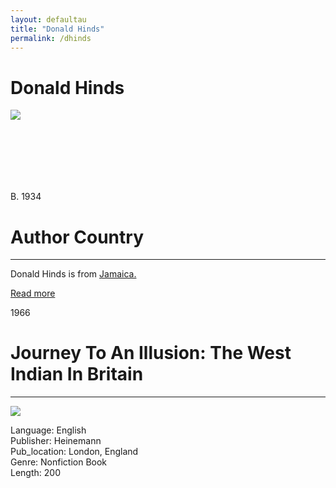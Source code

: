```yaml
---
layout: defaultau
title: "Donald Hinds"
permalink: /dhinds
---
```

<!-- partial:index.partial.html -->
<div class="content">
     <h1>Donald Hinds</h1>
    <div class="quote">
        <div><img src="https://angelacobbinah.files.wordpress.com/2013/10/hinds-now.jpg?w=235&h=300" class="logo"></div>
    </div>
    <div class="timeline">
        <div style="padding-bottom:100px;"></div>
        <div class="block">
             <div class="date right"><p class="right"> B. 1934 </p></div>
            <div class="dot"></div>
            <div class="left first">
            <div class="author_country">
                <h1>Author Country</h1><hr>
          <div class="aclocation">  <p>Donald Hinds is from <a href="http://localhost:4000/62">Jamaica.</a></p></div>
              <div class="acreadmore">  <a href="https://en.wikipedia.org/wiki/Donald_Hinds" target="_blank">Read more</a></div>
            </div>
            </div>
        <div class="block">
            <div class="date left"><p class="left">1966</p></div>
            <div class="dot"></div>
            <div class="right">
                <h1>Journey To An Illusion: The West Indian In Britain</h1><hr>
                <p><img src="https://m.media-amazon.com/images/I/51-UZJpe+RL._SX346_BO1,204,203,200_.jpg"></p>
                <p>
                Language: English<br/>
                Publisher: Heinemann<br/>
                Pub_location: London, England<br/>
                Genre: Nonfiction Book<br/>
                Length: 200<br/>                   </p>
            </div>
        </div>
